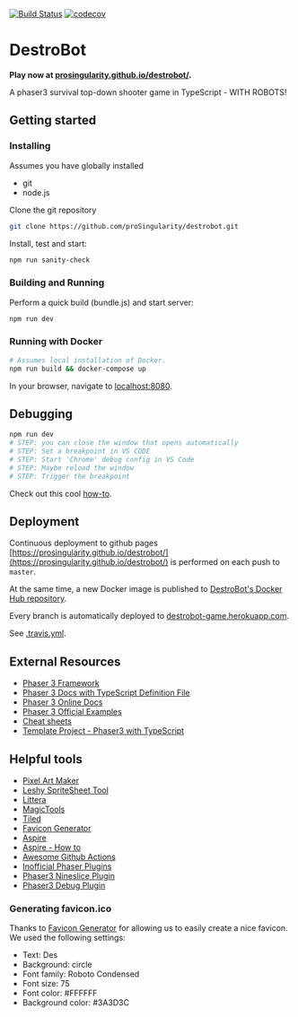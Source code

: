 [![Build Status](https://travis-ci.com/proSingularity/destrobot.svg?branch=master)](https://travis-ci.com/proSingularity/destrobot)
[![codecov](https://codecov.io/gh/proSingularity/destrobot/branch/master/graph/badge.svg)](https://codecov.io/gh/proSingularity/destrobot)

# DestroBot

**Play now at [prosingularity.github.io/destrobot/](https://prosingularity.github.io/destrobot/).**

A phaser3 survival top-down shooter game in TypeScript - WITH ROBOTS!

## Getting started

### Installing

Assumes you have globally installed

- git
- node.js

Clone the git repository

```bash
git clone https://github.com/proSingularity/destrobot.git
```

Install, test and start:

```bash
npm run sanity-check
```

### Building and Running

Perform a quick build (bundle.js) and start server:

```bash
npm run dev
```

### Running with Docker

```bash
# Assumes local installation of Docker.
npm run build && docker-compose up
```

In your browser, navigate to [localhost:8080](http://localhost:8080).

## Debugging

```bash
npm run dev
# STEP: you can close the window that opens automatically
# STEP: Set a breakpoint in VS CODE
# STEP: Start 'Chrome' debug config in VS Code
# STEP: Maybe reload the window
# STEP: Trigger the breakpoint
```

Check out this cool [how-to](https://github.com/samme/phaser3-faq/wiki#how-do-i-fixdebug-my-game).

## Deployment

Continuous deployment to github pages [https://prosingularity.github.io/destrobot/](https://prosingularity.github.io/destrobot/) is performed on each push to `master`.

At the same time, a new Docker image is published to [DestroBot's Docker Hub repository](https://cloud.docker.com/u/nonbiri/repository/docker/nonbiri/destrobot).

Every branch is automatically deployed to [destrobot-game.herokuapp.com](https://destrobot-game.herokuapp.com).

See [.travis.yml](.travis.yml).

## External Resources

- [Phaser 3 Framework](https://github.com/photonstorm/phaser)
- [Phaser 3 Docs with TypeScript Definition File](https://github.com/photonstorm/phaser3-docs)
- [Phaser 3 Online Docs](https://photonstorm.github.io/phaser3-docs/index.html)
- [Phaser 3 Official Examples](https://github.com/photonstorm/phaser3-examples)
- [Cheat sheets](https://github.com/digitsensitive/phaser3-typescript/blob/master/cheatsheets)
- [Template Project - Phaser3 with TypeScript](https://github.com/digitsensitive/phaser3-typescript)

## Helpful tools

- [Pixel Art Maker](http://pixelartmaker.com/)
- [Leshy SpriteSheet Tool](https://www.leshylabs.com/apps/sstool)
- [Littera](http://kvazars.com/littera)
- [MagicTools](https://github.com/ellisonleao/magictools)
- [Tiled](https://www.mapeditor.org)
- [Favicon Generator](https://favicon.io/favicon-generator/)
- [Aspire](https://www.aseprite.org/)
- [Aspire - How to](https://www.youtube.com/watch?v=Md6W79jtLJM)
- [Awesome Github Actions](https://github.com/sdras/awesome-actions)
- [Inofficial Phaser Plugins](https://phaserplugins.com/)
- [Phaser3 Nineslice Plugin](https://github.com/jdotrjs/phaser3-nineslice)
- [Phaser3 Debug Plugin](https://github.com/samme/phaser-plugin-debug-draw)

### Generating favicon.ico

Thanks to [Favicon Generator](https://favicon.io/favicon-generator/) for allowing us to easily create a nice favicon.
We used the following settings:

- Text: Des
- Background: circle
- Font family: Roboto Condensed
- Font size: 75
- Font color: #FFFFFF
- Background color: #3A3D3C
